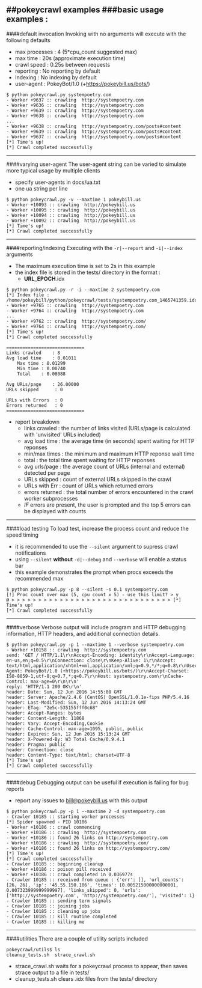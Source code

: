 ##pokeycrawl examples
###basic usage examples :
---
####default invocation
Invoking with no arguments will execute with the following defaults
  - max processes   : 4 (5*cpu_count suggested max)
  - max time        : 20s (approximate execution time)
  - crawl speed     : 0.25s between requests
  - reporting       : No reporting by default
  - indexing        : No indexing by default
  - user-agent      : PokeyBot/1.0 (+https://pokeybill.us/bots/)
```
$ python pokeycrawl.py systempoetry.com
- Worker +9637 :: crawling  http://systempoetry.com
- Worker +9636 :: crawling  http://systempoetry.com
- Worker +9639 :: crawling  http://systempoetry.com
- Worker +9638 :: crawling  http://systempoetry.com
...
- Worker +9638 :: crawling  http://systempoetry.com/posts#content
- Worker +9639 :: crawling  http://systempoetry.com/posts#content
- Worker +9637 :: crawling  http://systempoetry.com/posts#content
[*] Time's up!
[*] Crawl completed successfully
```
---
####varying user-agent
The user-agent string can be varied to simulate more typical usage by multiple clients
  - specify user-agents in docs/ua.txt
  - one ua string per line
```
$ python pokeycrawl.py -v --maxtime 1 pokeybill.us
- Worker +10093 :: crawling  http://pokeybill.us
- Worker +10095 :: crawling  http://pokeybill.us
- Worker +10094 :: crawling  http://pokeybill.us
- Worker +10092 :: crawling  http://pokeybill.us
[*] Time's up!
[*] Crawl completed successfully
```
---
####reporting/indexing
Executing with the `-r|--report` and `-i|--index` arguments
  - The maximum execution time is set to 2s in this example
  - the index file is stored in the tests/ directory in the format :
    - **URL_EPOCH**.idx
```
$ python pokeycrawl.py -r -i --maxtime 2 systempoetry.com
[*] Index file : /home/pokeybill/python/pokeycrawl/tests/systempoetry.com_1465741359.idx
- Worker +9765 :: crawling  http://systempoetry.com
- Worker +9764 :: crawling  http://systempoetry.com
...
- Worker +9762 :: crawling  http://systempoetry.com/
- Worker +9764 :: crawling  http://systempoetry.com/
[*] Time's up!
[*] Crawl completed successfully

=============================
Links crawled    : 8
Avg load time    : 0.01011
	Max time : 0.01299
	Min time : 0.00740
	Total    : 0.08088

Avg URLs/page    : 26.00000
URLs skipped      : 0

URLs with Errors  : 0
Errors returned   : 0
=============================
```
  - report breakdown
    - links crawled : the number of links visited (URLs/page is calculated with 'unvisited' URLs included)
    - avg load time : the average time (in seconds) spent waiting for HTTP reponses
    - min/max times : the minimum and maximum HTTP reponse wait time
    - total         : the total time spent waiting for HTTP reponses
    - avg urls/page : the average count of URLs (internal and external) detected per page
    - URLs skipped  : count of external URLs skipped in the crawl
    - URLs with Err : count of URLs which returned errors
    - errors returned : the total number of errors encountered in the crawl worker subprocesses
    - *IF* errors are present, the user is prompted and the top 5 errors can be displayed with counts
    
---
####load testing
To load test, increase the process count and reduce the speed timing
  - it is recommended to use the `--silent` argument to supress crawl notifications
  - using `--silent` **without** `-d|--debug` and `--verbose` will enable a status bar
  - this example demonstrates the prompt when procs exceeds the recommended max
```
$ python pokeycrawl.py -p 8 --silent -s 0.1 systempoetry.com
[!] Proc count over max (5, cpu count x 5) - use this limit? > y
@ > > > > > > > > > > > > > > > > > > > > > > > > > > > > > > [*] Time's up!
[*] Crawl completed successfully
```
---
####verbose
Verbose output will include program and HTTP debugging information, HTTP headers, and additional connection details.
```
$ python pokeycrawl.py -p 1 --maxtime 1 --verbose systempoetry.com
- Worker +10158 :: crawling  http://systempoetry.com
send: 'GET / HTTP/1.1\r\nAccept-Encoding: identity\r\nAccept-Language: en-us,en;q=0.5\r\nConnection: close\r\nKeep-Alive: 1\r\nAccept: text/html,application/xhtml+xml,application/xml;q=0.9,*/*;q=0.8\r\nUser-Agent: PokeyBot/1.0 (+https://pokeybill.us/bots/)\r\nAccept-Charset: ISO-8859-1,utf-8;q=0.7,*;q=0.7\r\nHost: systempoetry.com\r\nCache-Control: max-age=0\r\n\r\n'
reply: 'HTTP/1.1 200 OK\r\n'
header: Date: Sun, 12 Jun 2016 14:55:08 GMT
header: Server: Apache/2.4.6 (CentOS) OpenSSL/1.0.1e-fips PHP/5.4.16
header: Last-Modified: Sun, 12 Jun 2016 14:13:24 GMT
header: ETag: "2e5c-535155fff0c68"
header: Accept-Ranges: bytes
header: Content-Length: 11868
header: Vary: Accept-Encoding,Cookie
header: Cache-Control: max-age=1095, public, public
header: Expires: Sun, 12 Jun 2016 15:13:24 GMT
header: X-Powered-By: W3 Total Cache/0.9.4.1
header: Pragma: public
header: Connection: close
header: Content-Type: text/html; charset=UTF-8
[*] Time's up!
[*] Crawl completed successfully
```
---
####debug
Debugging output can be useful if execution is failing for bug reports
  - report any issues to bill@pokeybill.us with this output
```
$ python pokeycrawl.py -p 1 --maxtime 2 -d systempoetry.com
- Crawler 10185 :: starting worker processes
[*] Spider spawned - PID 10186
- Worker +10186 :: crawl commencing
- Worker +10186 :: crawling  http://systempoetry.com
- Worker +10186 :: found 26 links on http://systempoetry.com
- Worker +10186 :: crawling  http://systempoetry.com/
- Worker +10186 :: found 26 links on http://systempoetry.com/
[*] Time's up!
[*] Crawl completed successfully
- Crawler 10185 :: beginning cleanup
- Worker +10186 :: poison pill received
- Worker +10186 :: crawl completed in 0.036977s
- Crawler 10185 :: received from queue : {'err': [], 'url_counts': [26, 26], 'ip': '45.55.150.186', 'times': [0.005215000000000001, 0.007323999999999997], 'links_skipped': 0, 'urls': ['http://systempoetry.com', 'http://systempoetry.com/'], 'visited': 1}
- Crawler 10185 :: sending term signals
- Crawler 10185 :: joining jobs
- Crawler 10185 :: cleaning up jobs
- Crawler 10185 :: kill routine completed
- Crawler 10185 :: killing me
```
---
####utilities
There are a couple of utility scripts included
```
pokeycrawl/utils$ ls
cleanup_tests.sh  strace_crawl.sh
```
  - strace_crawl.sh waits for a pokeycrawl process to appear, then saves strace output to a file in tests/
  - cleanup_tests.sh clears .idx files from the tests/ directory
